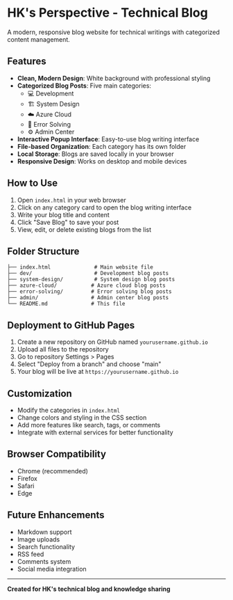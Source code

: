# HK's Perspective - Technical Blog

A modern, responsive blog website for technical writings with categorized content management.

## Features

- **Clean, Modern Design**: White background with professional styling
- **Categorized Blog Posts**: Five main categories:
  - 💻 Development
  - 🏗️ System Design  
  - ☁️ Azure Cloud
  - 🔧 Error Solving
  - ⚙️ Admin Center
- **Interactive Popup Interface**: Easy-to-use blog writing interface
- **File-based Organization**: Each category has its own folder
- **Local Storage**: Blogs are saved locally in your browser
- **Responsive Design**: Works on desktop and mobile devices

## How to Use

1. Open `index.html` in your web browser
2. Click on any category card to open the blog writing interface
3. Write your blog title and content
4. Click "Save Blog" to save your post
5. View, edit, or delete existing blogs from the list

## Folder Structure

```
├── index.html              # Main website file
├── dev/                    # Development blog posts
├── system-design/          # System design blog posts
├── azure-cloud/           # Azure cloud blog posts
├── error-solving/         # Error solving blog posts
├── admin/                 # Admin center blog posts
└── README.md              # This file
```

## Deployment to GitHub Pages

1. Create a new repository on GitHub named `yourusername.github.io`
2. Upload all files to the repository
3. Go to repository Settings > Pages
4. Select "Deploy from a branch" and choose "main"
5. Your blog will be live at `https://yourusername.github.io`

## Customization

- Modify the categories in `index.html`
- Change colors and styling in the CSS section
- Add more features like search, tags, or comments
- Integrate with external services for better functionality

## Browser Compatibility

- Chrome (recommended)
- Firefox
- Safari
- Edge

## Future Enhancements

- Markdown support
- Image uploads
- Search functionality
- RSS feed
- Comments system
- Social media integration

---

**Created for HK's technical blog and knowledge sharing**
